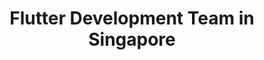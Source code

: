 ---
title: Flutter Development Team in Singapore
permalink: /landings/flutter-developer-singapore
technology: Flutter
location: Singapore
---